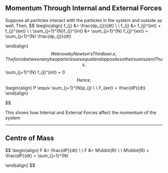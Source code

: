## Momentum Through Internal and External Forces

Suppose all particles interact with the particles in the system and outside as well, Then,
$$
\begin{align}
f_{j} &= \frac{dp_{j}}{dt} \\ \\
f_{j} &= f_{j}^{int} + f_{j}^{ext} \\ \\
\sum_{j=1}^{N}f_{j}^{int} &+ \sum_{j=1}^{N} f_{j}^{ext} = \sum_{j=1}^{N} \frac{dp_{j}}{dt}

\end{align}
$$
We know by Newton's Third law i.e, The force between any two particles are equal and opposite so their sum is zero
Thus,
$$
\sum_{j=1}^{N} f_{j}^{int} = 0
$$
Hence,
$$
\begin{align}
P \equiv \sum_{j=1}^{N}p_{j} \\  \\
F_{ext} = \frac{dP}{dt}
\end{align}

$$

This shows how Internal and External Forces affect the momentum of the system

---

## Centre of Mass

$$
\begin{align}
F &= \frac{dP}{dt} \\ \\
F &= M\ddot{R} \\ \\
M\ddot{R} = \frac{dP}{dt} = \sum_{j=1}^{N}

\end{align}
$$

